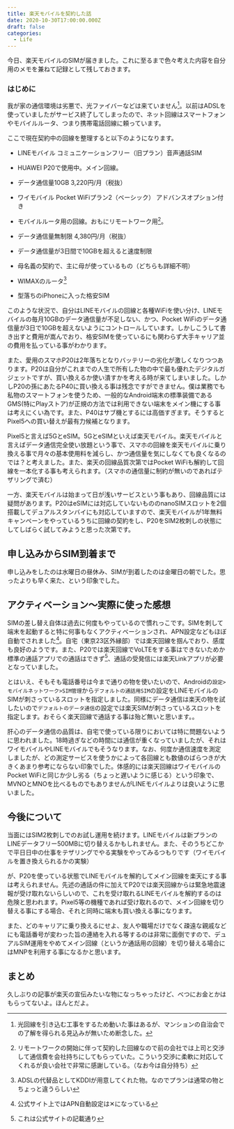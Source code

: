 ```yaml
---
title: 楽天モバイルを契約した話
date: 2020-10-30T17:00:00.000Z
draft: false
categories:
  - Life
---
```

今日、楽天モバイルのSIMが届きました。これに至るまで色々考えた内容を自分用のメモを兼ねて記録として残しておきます。

### はじめに

我が家の通信環境は劣悪で、光ファイバーなどは来ていません[^1]。以前はADSLを使っていましたがサービス終了してしまったので、ネット回線はスマートフォンやモバイルルータ、つまり携帯電話回線に頼っています。

ここで現在契約中の回線を整理すると以下のようになります。

- LINEモバイル コミュニケーションフリー（旧プラン）音声通話SIM
 - HUAWEI P20で使用中。メイン回線。
 - データ通信量10GB 3,220円/月（税抜）


- ワイモバイル Pocket WiFiプラン2（ベーシック） アドバンスオプション付き
 - モバイルルータ用の回線。おもにリモートワーク用[^2]。
 - データ通信量無制限 4,380円/月（税抜）
 - データ通信量が3日間で10GBを超えると速度制限

- 母名義の契約で、主に母が使っているもの（どちらも詳細不明）
 - WIMAXのルータ[^3]
 - 型落ちのiPhoneに入った格安SIM

このような状況で、自分はLINEモバイルの回線と各種WiFiを使い分け、LINEモバイルの毎月10GBのデータ通信量が不足しない、かつ、Pocket WiFiのデータ通信量が3日で10GBを超えないようにコントロールしています。しかしこうして書き出すと費用が嵩んでおり、格安SIMを使っているにも関わらず大手キャリア並の費用を払っている事がわかります。

また、愛用のスマホP20は2年落ちとなりバッテリーの劣化が激しくなりつつあります。P20は自分がこれまでの人生で所有した物の中で最も優れたデジタルガジェットですが、買い換えるか使い潰すかを考える時が来てしまいました。しかしP20の孫にあたるP40に買い換える事は残念ですができません。僕は業務でも私物のスマートフォンを使うため、一般的なAndroid端末の標準装備であるGMS(特にPlayストア)が正規の方法では利用できない端末をメイン機にする事は考えにくい為です。また、P40はサブ機とするには高価すぎます。そうするとPixel5への買い替えが最有力候補となります。

Pixel5と言えば5GとeSIM。5GとeSIMといえば楽天モバイル。楽天モバイルと言えばデータ通信完全使い放題という事で、スマホの回線を楽天モバイルに乗り換える事で月々の基本使用料を減らし、かつ通信量を気にしなくても良くなるのでは？と考えました。また、楽天の回線品質次第ではPocket WiFiも解約して回線を一本化する事も考えられます。（スマホの通信量に制約が無いのであればテザリングで済む）

一方、楽天モバイルは始まって日が浅いサービスという事もあり、回線品質には疑問があります。P20はeSIMには対応していないもののnanoSIMスロットを2個搭載してデュアルスタンバイにも対応していますので、楽天モバイルが1年無料キャンペーンをやっているうちに回線の契約をし、P20をSIM2枚刺しの状態にしてしばらく試してみようと思った次第です。

## 申し込みからSIM到着まで

申し込みをしたのは水曜日の昼休み、SIMが到着したのは金曜日の朝でした。思ったよりも早く来た、という印象でした。

## アクティベーション〜実際に使った感想

SIMの差し替え自体は過去に何度もやっているので慣れっこです。SIMを刺して端末を起動すると特に何事もなくアクティベーションされ、APN設定などもほぼ自動でされました[^4]。自宅（東京23区外縁部）では楽天回線を掴んでおり、感度も良好のようです。また、P20では楽天回線でVoLTEをする事はできないためか標準の通話アプリでの通話はできず[^5]、通話の受発信には楽天Linkアプリが必要となっていました。

とはいえ、そもそも電話番号は今まで通りの物を使いたいので、Androidの`設定>モバイルネットワーク>SIM管理`から`デフォルトの通話用SIM`の設定をLINEモバイルのSIMが刺さっているスロットを指定しました。同様にデータ通信は楽天の物を試したいので`デフォルトのデータ通信`の設定では楽天SIMが刺さっているスロットを指定します。おそらく楽天回線で通話する事は殆ど無いと思います。。

肝心のデータ通信の品質は、自宅で使っている限りにおいては特に問題ないように思われました。18時過ぎなどの時間には通信が重くなっていましたが、それはワイモバイルやLINEモバイルでもそうなります。なお、何度か通信速度を測定しましたが、どの測定サービスを使うかによって各回線とも数値のばらつきが大きくあまり参考にならない印象でした。体感的には楽天回線はワイモバイルのPocket WiFiと同じか少し劣る（ちょっと遅いように感じる）という印象で、MVNOとMNOを比べるものでもありませんがLINEモバイルよりは良いように思いました。

## 今後について

当面にはSIM2枚刺しでのお試し運用を続けます。LINEモバイルは新プランのLINEデータフリー500MBに切り替えるかもしれません。また、そのうちどこかで平日日中の仕事をテザリングでやる実験をやってみるつもりです（ワイモバイルを置き換えられるかの実験）

が、P20を使っている状態でLINEモバイルを解約してメイン回線を楽天にする事は考えられません。先述の通話の件に加えてP20では楽天回線からは緊急地震速報が受け取れないらしいので、これを受け取れるLINEモバイルを解約するのは危険と思われます。Pixel5等の機種であれば受け取れるので、メイン回線を切り替える事にする場合、それと同時に端末も買い換える事になります。

また、どのキャリアに乗り換えるにせよ、友人や職場だけでなく疎遠な親戚などにも電話番号が変わった旨の連絡を入れる等するのは非常に面倒ですので、デュアルSIM運用をやめてメイン回線（というか通話用の回線）を切り替える場合にはMNPを利用する事になるかと思います。

## まとめ

久しぶりの記事が楽天の宣伝みたいな物になっちゃったけど、べつにお金とかはもらってないよ。ほんとだよ。


[^1]: 光回線を引き込む工事をするため動いた事はあるが、マンションの自治会での了解を得られる見込みが無いため断念した。

[^2]: リモートワークの開始に伴って契約した回線なので前の会社では上司と交渉して通信費を会社持ちにしてもらっていた。こういう交渉に柔軟に対応してくれるが良い会社で非常に感謝している。（なお今は自分持ち）

[^3]: ADSLの代替品としてKDDIが用意してくれた物。なのでプランは通常の物とちょっと違うらしい

[^4]: 公式サイト上ではAPN自動設定は✕になっている

[^5]: これは公式サイトの記載通り
